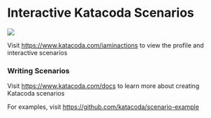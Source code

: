 # Interactive Katacoda Scenarios

[![](http://shields.katacoda.com/katacoda/iaminactions/count.svg)](https://www.katacoda.com/iaminactions "Get your profile on Katacoda.com")

Visit https://www.katacoda.com/iaminactions to view the profile and interactive scenarios

### Writing Scenarios
Visit https://www.katacoda.com/docs to learn more about creating Katacoda scenarios

For examples, visit https://github.com/katacoda/scenario-example
